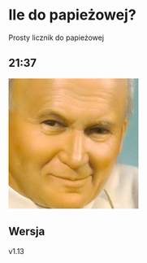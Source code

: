 # Ile do papieżowej?
Prosty licznik do papieżowej
## 21:37
![papiesz](media/icon_256.png)
## Wersja
v1.13